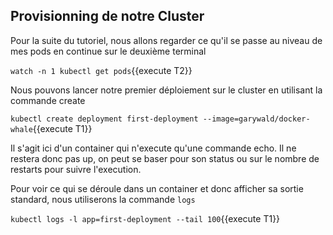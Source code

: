 ## Provisionning de notre Cluster

Pour la suite du tutoriel, nous allons regarder ce qu'il se passe au niveau de mes pods en continue sur le deuxième terminal

`watch -n 1 kubectl get pods`{{execute T2}}

Nous pouvons lancer notre premier déploiement sur le cluster en utilisant la commande create

`kubectl create deployment first-deployment --image=garywald/docker-whale`{{execute T1}}

Il s'agit ici d'un container qui n'execute qu'une commande echo. Il ne restera donc pas up, on peut se baser pour son status ou sur le nombre de restarts pour suivre l'execution.

Pour voir ce qui se déroule dans un container et donc afficher sa sortie standard, nous utiliserons la commande `logs`

`kubectl logs -l app=first-deployment --tail 100`{{execute T1}}
